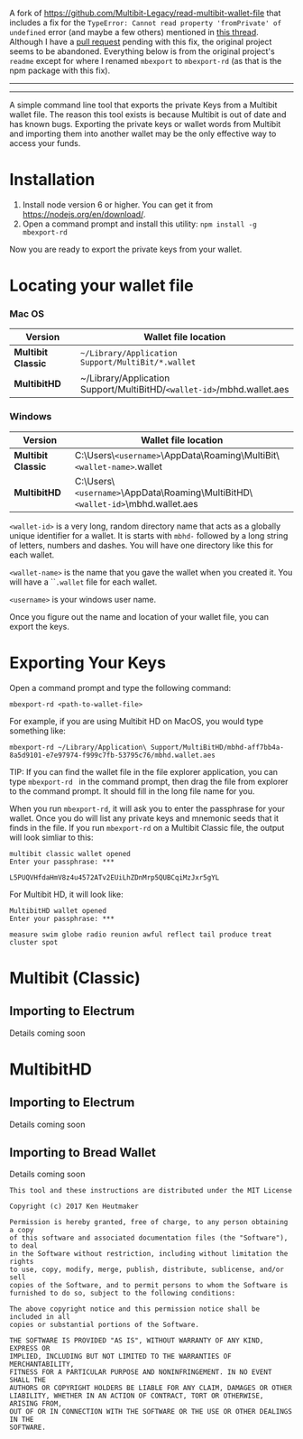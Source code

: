 A fork of https://github.com/Multibit-Legacy/read-multibit-wallet-file that includes 
a fix for the `TypeError: Cannot read property 'fromPrivate' of undefined` error (and maybe a few others) mentioned in [this thread](https://github.com/Multibit-Legacy/read-multibit-wallet-file/pull/1). Although I have a [pull request](https://github.com/Multibit-Legacy/read-multibit-wallet-file/pull/2) pending with this fix, the original project seems to be abandoned. Everything below is from the original project's `readme` except for where I renamed `mbexport` to `mbexport-rd` (as that is the npm package with this fix).

---
---

A simple command line tool that exports the private Keys from a Multibit
wallet file. The reason this tool exists is because Multibit is out of
date and has known bugs. Exporting the private keys or wallet words from
Multibit and importing them into another wallet may be the only
effective way to access your funds.

Installation
============
1. Install node version 6 or higher. You can get it from
   https://nodejs.org/en/download/.
2. Open a command prompt and install this utility:
   ```npm install -g mbexport-rd```

Now you are ready to export the private keys from your wallet.


Locating your wallet file
=========================

### Mac OS

| Version | Wallet file location |
|---|---|
| **Multibit Classic** | `~/Library/Application Support/MultiBit/*.wallet` |
| **MultibitHD** | ~/Library/Application Support/MultiBitHD/`<wallet-id>`/mbhd.wallet.aes |

### Windows

| Version | Wallet file location |
|---|---|
| **Multibit Classic** | C:\Users\\`<username>`\AppData\Roaming\MultiBit\\`<wallet-name>`.wallet |
| **MultibitHD** | C:\Users\\`<username>`\AppData\Roaming\MultiBitHD\\`<wallet-id>`\mbhd.wallet.aes |


`<wallet-id>` is a very long, random directory name that acts as a
globally unique identifier for a wallet. It is starts with `mbhd-`
followed by a long string of letters, numbers and dashes. You will have
one directory like this for each wallet.

`<wallet-name>` is the name that you gave the wallet when you created
it. You will have a ``<wallet-name>`.wallet` file for each wallet.

`<username>` is your windows user name.

Once you figure out the name and location of your wallet file, you can
export the keys.

Exporting Your Keys
===================
Open a command prompt and type the following command:

```mbexport-rd <path-to-wallet-file>```

For example, if you are using Multibit HD on MacOS, you would type
something like:

```mbexport-rd ~/Library/Application\ Support/MultiBitHD/mbhd-aff7bb4a-8a5d9101-e7e97974-f999c7fb-53795c76/mbhd.wallet.aes```

TIP: If you can find the wallet file in the file explorer application,
you can type ```mbexport-rd ``` in the command prompt, then drag the file
from explorer to the command prompt. It should fill in the long file
name for you.

When you run ```mbexport-rd```, it will ask you to enter the passphrase
for your wallet. Once you do will list any private keys and mnemonic
seeds that it finds in the file. If you run ```mbexport-rd``` on a
Multibit Classic file, the output will look simliar to this:

```
multibit classic wallet opened
Enter your passphrase: ***

L5PUQVHfdaHmV8z4u4572ATv2EUiLhZDnMrp5QUBCqiMzJxr5gYL
```

For Multibit HD, it will look like:

```
MultibitHD wallet opened
Enter your passphrase: ***

measure swim globe radio reunion awful reflect tail produce treat cluster spot
```

Multibit (Classic)
==================

Importing to Electrum
---------------------
Details coming soon

MultibitHD
==========

Importing to Electrum
---------------------
Details coming soon

Importing to Bread Wallet
-------------------------
Details coming soon


````
This tool and these instructions are distributed under the MIT License

Copyright (c) 2017 Ken Heutmaker

Permission is hereby granted, free of charge, to any person obtaining a copy
of this software and associated documentation files (the "Software"), to deal
in the Software without restriction, including without limitation the rights
to use, copy, modify, merge, publish, distribute, sublicense, and/or sell
copies of the Software, and to permit persons to whom the Software is
furnished to do so, subject to the following conditions:

The above copyright notice and this permission notice shall be included in all
copies or substantial portions of the Software.

THE SOFTWARE IS PROVIDED "AS IS", WITHOUT WARRANTY OF ANY KIND, EXPRESS OR
IMPLIED, INCLUDING BUT NOT LIMITED TO THE WARRANTIES OF MERCHANTABILITY,
FITNESS FOR A PARTICULAR PURPOSE AND NONINFRINGEMENT. IN NO EVENT SHALL THE
AUTHORS OR COPYRIGHT HOLDERS BE LIABLE FOR ANY CLAIM, DAMAGES OR OTHER
LIABILITY, WHETHER IN AN ACTION OF CONTRACT, TORT OR OTHERWISE, ARISING FROM,
OUT OF OR IN CONNECTION WITH THE SOFTWARE OR THE USE OR OTHER DEALINGS IN THE
SOFTWARE.
````
